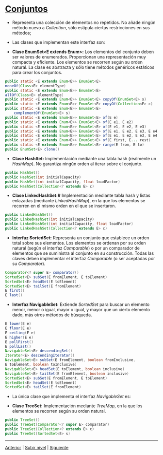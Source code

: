 # [Conjuntos](README.md)


* Representa una colección de elementos no repetidos. No añade ningún método nuevo a *Collection<E>*, sólo estipula ciertas restricciones en sus métodos;


* Las clases que implementan este interfaz son:


* **Clase EnumSet<E extends Enum<E>>:** Los elementos del conjunto deben ser valores de enumerados. Proporcionan una representación muy compacta y eficiente. Los elementos se recorren según su orden natural. La clase es abstracta y sólo tiene métodos genéricos estáticos para crear los conjuntos.


```java
public static <E extends Enum<E>> EnumSet<E>
noneOf(Class<E> elementType)
public static <E extends Enum<E>> EnumSet<E>
allOf(Class<E> elementType)
public static <E extends Enum<E>> EnumSet<E> copyOf(EnumSet<E> s)
public static <E extends Enum<E>> EnumSet<E> copyOf(Collection<E> c)
public static <E extends Enum<E>> EnumSet<E>
    complementOf(EnumSet<E> s)
public static <E extends Enum<E>> EnumSet<E> of(E e)
public static <E extends Enum<E>> EnumSet<E> of(E e1, E e2)
public static <E extends Enum<E>> EnumSet<E> of(E e1, E e2, E e3)
public static <E extends Enum<E>> EnumSet<E> of(E e1, E e2, E e3, E e4)
public static <E extends Enum<E>> EnumSet<E> of(E e1, E e2, E e3, E e4, E e5)
public static <E extends Enum<E>> EnumSet<E> of(E first, E... rest)
public static <E extends Enum<E>> EnumSet<E> range(E from, E to)
public EnumSet<E> clone()
```

* **Clase HashSet<E>:** Implementación mediante una tabla hash (realmente un *HashMap*). No garantiza ningún orden al iterar sobre el conjunto.


```java
public HashSet()
public HashSet(int initialCapacity)
public HashSet(int initialCapacity, float loadFactor)
public HashSet(Collection<? extends E> c)
```

* **Clase LinkedHashSet<E>:#** Implementación mediante tabla hash y listas enlazadas (mediante *LinkedHashMap*), en la que los elementos se recorren en el mismo orden en el que se insertaron. 


```java
public LinkedHashSet()
public LinkedHashSet(int initialCapacity)
public LinkedHashSet(int initialCapacity, float loadFactor)
public LinkedHashSet(Collection<? extends E> c)
```
 
* **Interfaz SortedSet<E>:** Representa un conjunto que establece un orden total sobre sus elementos. Los elementos se ordenan por su orden natural (según el interfaz *Comparable*) o por un comparador de elementos que se suministra al conjunto en su construcción. Todas las claves deben implementar el interfaz *Comparable* (o ser aceptadas por su *Comparator*).



```java
Comparator<? super E> comparator()
SortedSet<E> subSet(E fromElement, E toElement)
SortedSet<E> headSet(E toElement)
SortedSet<E> tailSet(E fromElement)
E first()
E last()
```

* **Interfaz NavigableSet<E>:** Extiende *SortedSet<E>* para buscar un elemento menor, menor o igual, mayor o igual, y mayor que un cierto elemento dado, más otros métodos de búsqueda.

```java
E lower(E e)
E floor(E e)
E ceiling(E e)
E higher(E e)
E pollFirst()
E pollLast()
NavigableSet<E> descendingSet()
Iterator<E> descendingIterator()
NavigableSet<E> subSet(E fromElement, boolean fromInclusive,
E toElement, boolean toInclusive)
NavigableSet<E> headSet(E toElement, boolean inclusive)
NavigableSet<E> tailSet(E fromElement, boolean inclusive)
SortedSet<E> subSet(E fromElement, E toElement)
SortedSet<E> headSet(E toElement)
SortedSet<E> tailSet(E fromElement)
```

* La única clase que implementa el interfaz *NavigableSet<E>* es:
 
* **Clase TreeSet<E>:** Implementación mediante *TreeMap*, en la que los elementos se recorren según su orden natural.

```java
public TreeSet()
public TreeSet(Comparator<? super E> comparator)
public TreeSet(Collection<? extends E> c)
public TreeSet(SortedSet<E> s)
```

---



[Anterior](../u2queues/README.md) | [Subir nivel](../README.md) | [Siguiente](../u4maps/README.md)
